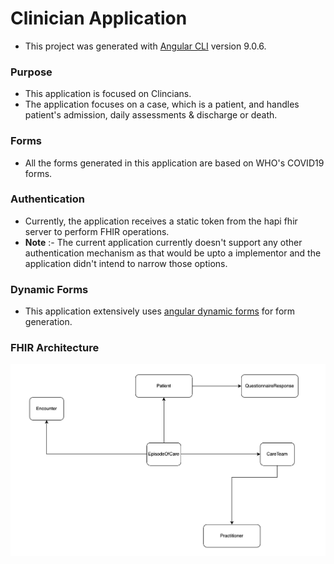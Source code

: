 # Clinician Application

* This project was generated with [Angular CLI](https://github.com/angular/angular-cli) version 9.0.6.

### Purpose

* This application is focused on Clincians.
* The application focuses on a case, which is a patient, and handles  patient's admission, daily assessments & discharge or death. 

### Forms 

* All the forms generated in this application are based on WHO's COVID19 forms.

### Authentication

* Currently, the application receives a static token from the hapi fhir server to perform FHIR operations.
* **Note** :- The current application currently doesn't support any other authentication mechanism as that would be upto a implementor and the application didn't intend to narrow those options. 

### Dynamic Forms

* This application extensively uses [angular dynamic forms](https://angular.io/guide/dynamic-form) for form generation.

### FHIR Architecture

![FHIR Resources](./src/assets/images/FHIR_Resources.png)








